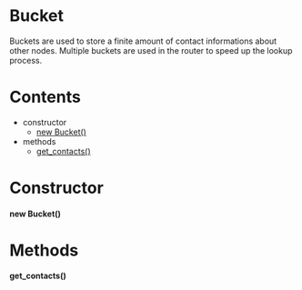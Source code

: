 # **Bucket**

Buckets are used to store a finite amount of contact informations about other nodes.
Multiple buckets are used in the router to speed up the lookup process.

# **Contents**

* constructor
    * [new Bucket()](#new-itemoptions)
* methods
    * [get_contacts()](#get-contacts)

# **Constructor**

#### new Bucket()

# **Methods**

#### get_contacts()
